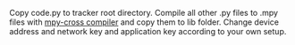 
Copy code.py to tracker root directory. Compile all other .py files to .mpy files with <a href="https://github.com/adafruit/circuitpython/tree/master/mpy-cross">mpy-cross compiler</a> and copy them to lib folder. Change device address and network key and application key according to your own setup.
